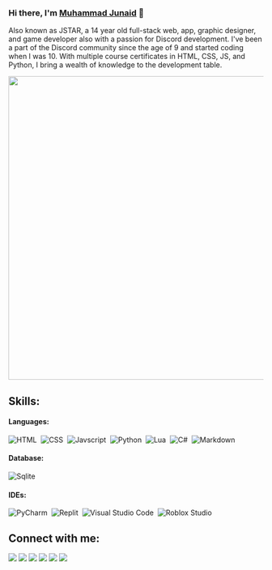 ### Hi there, I'm [Muhammad Junaid](https://linktr.ee/jstarsdev) 👋

Also known as JSTAR, a 14 year old full-stack web, app, graphic designer, and game developer also with a passion for Discord development. I've been a part of the Discord community since the age of 9 and started coding when I was 10. With multiple course certificates in HTML, CSS, JS, and Python, I bring a wealth of knowledge to the development table.

<img src="https://i.imgur.com/8D1fILf.png" height="auto" width="600px">

<!-- ```js
const JSTAR = {
    name: "Muhammad Junaid",
    age: 14,
    location: "Pakistan",
    religion: "Muslim",
    occupation: "Software Engineer",
    languages: ["HTML", "CSS", "JavaScript", "Python", "Lua", "C#", "C++"],
    teams: ["JSTAR's Dévelopment", "INTERSHIP Development"],
    discordTag: "@jstargameryt",
    twitter: "@JStarGamerYT",
    instagram: ["@iam._junaid", "@jstarsdevelopment"],
    patreon: "jstarsdev",
    goals: [
        "Create a development team",
        "Build an awesome community",
        "Assist newcomers in the field",
        "Master multiple programming languages",
        "Develop a successful Discord bot"
    ],
    totalBots: 35,
    pendingBots: ["PlanePal", "Multi-Life"],
    createdRepositories: 7,
    discordExperienceYears: 5,
    codingExperienceYears: 4,
    startAge: 10
};
``` -->

## Skills:

#### Languages:

![HTML](https://img.shields.io/badge/Html-D92D00?style=for-the-badge&logo=html5&logoColor=white)&nbsp;
![CSS](https://img.shields.io/badge/Css-006BB4?style=for-the-badge&logo=css3&logoColor=white)&nbsp;
![Javscript](https://img.shields.io/badge/Javascript-ED8B00?style=for-the-badge&logo=javascript&logoColor=white)&nbsp;
![Python](https://img.shields.io/badge/Python-3776AB?style=for-the-badge&logo=python&logoColor=white)&nbsp;
![Lua](https://img.shields.io/badge/Lua-000081?style=for-the-badge&logo=lua&logoColor=white)&nbsp;
![C#](https://img.shields.io/badge/csharp-320081?style=for-the-badge&logo=csharp&logoColor=white)&nbsp;
![Markdown](https://img.shields.io/badge/markdown-%23000000.svg?style=for-the-badge&logo=markdown&logoColor=white)

#### Database:

![Sqlite](https://img.shields.io/badge/sqlite-003B57?style=for-the-badge&logo=sqlite&logoColor=white)&nbsp;

#### IDEs:

![PyCharm](https://img.shields.io/badge/pycharm-143?style=for-the-badge&logo=pycharm&logoColor=black&color=black&labelColor=green)&nbsp;
![Replit](https://img.shields.io/badge/Replit-F26201?style=for-the-badge&logo=replit&logoColor=white)&nbsp;
![Visual Studio Code](https://img.shields.io/badge/Visual%20Studio%20Code-0078d7.svg?style=for-the-badge&logo=visual-studio-code&logoColor=white)&nbsp;
![Roblox Studio](https://img.shields.io/badge/Roblox%20Studio-00A0FF?style=for-the-badge&logo=robloxstudio&logoColor=white)&nbsp;

## Connect with me:

<p align = "center">

[<img src="https://img.shields.io/badge/linktree-43E660?&style=for-the-badge&logo=linktree&logoColor=white&color=43E660" />](https://linktr.ee/jstarsdev)
[<img src ="https://img.shields.io/badge/website-5407E4?&style=for-the-badge&logo=www&logoColor=white">](https://jstarsdev.github.io)
[<img src="https://img.shields.io/badge/discord-404EED?&style=for-the-badge&logo=discord&logoColor=white" />](https://discord.gg/)
[<img src="https://img.shields.io/badge/patreon-F96D59?&style=for-the-badge&logo=patreon&logoColor=white" />](https://patreon.com/jstarsdev)
[<img src="https://img.shields.io/badge/instagram-E52765?&style=for-the-badge&logo=instagram&logoColor=white" />](https://instagram.com/iam._junaid)
[<img src="https://img.shields.io/badge/twitter-000?&style=for-the-badge&logo=x&logoColor=white&color=black" />](https://twitter.com/jstargameryt) 
</p>

<!-- <a href="https://github.com/devjstar/github-readme-stats"><img align="center" src="https://github-readme-stats.vercel.app/api?username=devjstar&show_icons=true&include_all_commits=true&theme=buefy&hide_border=true" alt="JSTAR's GitHub Stats" /></a> <a href="https://github.com/devjstar/github-readme-stats"><img align="center" src="https://github-readme-stats.vercel.app/api/top-langs/?username=devjstar&layout=compact&theme=buefy&hide_border=true" /></a> -->
